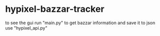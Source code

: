 # hypixel-bazzar-tracker

to see the gui run "main.py" to get bazzar information and save it to json use "hypixel_api.py"
